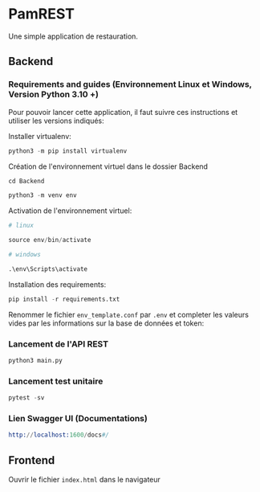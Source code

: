 # PamREST

Une simple application de restauration.


## Backend
### Requirements and guides (Environnement Linux et Windows, Version Python 3.10 +)


Pour pouvoir lancer cette application, il faut suivre ces instructions et utiliser les versions indiqués:

Installer virtualenv:

```s
python3 -m pip install virtualenv

```

Création de l'environnement virtuel dans le dossier Backend

```s
cd Backend

python3 -m venv env

```

Activation de l'environnement virtuel:


```s
# linux

source env/bin/activate

```

```s
# windows

.\env\Scripts\activate

```


Installation des requirements:

```s
pip install -r requirements.txt
```

Renommer le fichier `env_template.conf` par `.env` et completer les valeurs vides par les informations sur la base de données et token:


### Lancement de l'API REST


```s
python3 main.py

```

### Lancement test unitaire


```s
pytest -sv

```

### Lien Swagger UI (Documentations)

```s
http://localhost:1600/docs#/
```

## Frontend

Ouvrir le fichier `index.html` dans le navigateur
